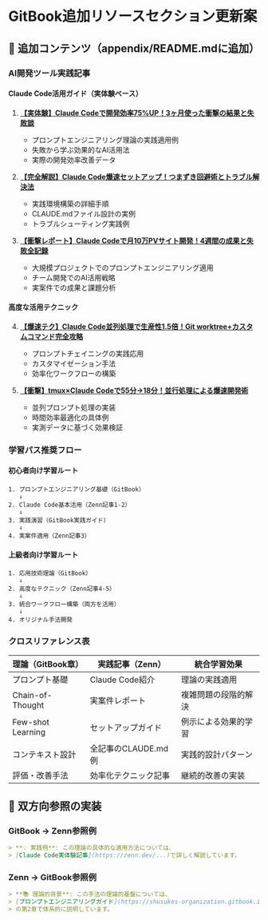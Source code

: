 # GitBook追加リソースセクション更新案

## 📝 追加コンテンツ（appendix/README.mdに追加）

### AI開発ツール実践記事

#### Claude Code活用ガイド（実体験ベース）
1. **[【実体験】Claude Codeで開発効率75%UP！3ヶ月使った衝撃の結果と失敗談](https://zenn.dev/shunsuke_hayashi/articles/claude-code-introduction)**
   - プロンプトエンジニアリング理論の実践適用例
   - 失敗から学ぶ効果的なAI活用法
   - 実際の開発効率改善データ

2. **[【完全解説】Claude Code爆速セットアップ！つまずき回避術とトラブル解決法](https://zenn.dev/shunsuke_hayashi/articles/claude-code-setup-guide)**
   - 実践環境構築の詳細手順
   - CLAUDE.mdファイル設計の実例
   - トラブルシューティング実践例

3. **[【衝撃レポート】Claude Codeで月10万PVサイト開発！4週間の成果と失敗全記録](https://zenn.dev/shunsuke_hayashi/articles/claude-code-real-project)**
   - 大規模プロジェクトでのプロンプトエンジニアリング適用
   - チーム開発でのAI活用戦略
   - 実案件での成果と課題分析

#### 高度な活用テクニック
4. **[【爆速テク】Claude Code並列処理で生産性1.5倍！Git worktree+カスタムコマンド完全攻略](https://zenn.dev/shunsuke_hayashi/articles/claude-code-advanced-tips)**
   - プロンプトチェイニングの実践応用
   - カスタマイゼーション手法
   - 効率化ワークフローの構築

5. **[【衝撃】tmux×Claude Codeで55分→18分！並行処理による爆速開発術](https://zenn.dev/shunsuke_hayashi/articles/claude-code-tmux-parallel)**
   - 並列プロンプト処理の実装
   - 時間効率最適化の具体例
   - 実測データに基づく効果検証

### 学習パス推奨フロー

#### 初心者向け学習ルート
```
1. プロンプトエンジニアリング基礎（GitBook） 
   ↓
2. Claude Code基本活用（Zenn記事1-2）
   ↓  
3. 実践演習（GitBook実践ガイド）
   ↓
4. 実案件適用（Zenn記事3）
```

#### 上級者向け学習ルート  
```
1. 応用技術理論（GitBook）
   ↓
2. 高度なテクニック（Zenn記事4-5）
   ↓
3. 統合ワークフロー構築（両方を活用）
   ↓
4. オリジナル手法開発
```

### クロスリファレンス表

| 理論（GitBook章） | 実践記事（Zenn） | 統合学習効果 |
|------------------|-----------------|-------------|
| プロンプト基礎 | Claude Code紹介 | 理論の実践適用 |
| Chain-of-Thought | 実案件レポート | 複雑問題の段階的解決 |
| Few-shot Learning | セットアップガイド | 例示による効果的学習 |
| コンテキスト設計 | 全記事のCLAUDE.md例 | 実践的設計パターン |
| 評価・改善手法 | 効率化テクニック記事 | 継続的改善の実装 |

## 🔄 双方向参照の実装

### GitBook → Zenn参照例
```markdown
> **💡 実践例**: この理論の具体的な適用方法については、
> [Claude Code実体験記事](https://zenn.dev/...)で詳しく解説しています。
```

### Zenn → GitBook参照例  
```markdown
> **📚 理論的背景**: この手法の理論的基盤については、
> [プロンプトエンジニアリングガイド](https://shusukes-organization.gitbook.io/...)
> の第2章で体系的に説明しています。
```